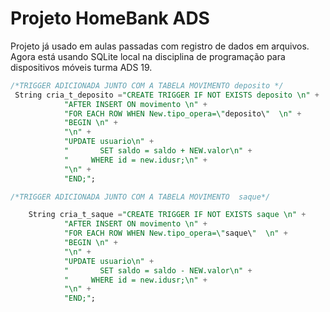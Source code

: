 Projeto HomeBank ADS
====================================================================================================
Projeto já usado em aulas passadas com registro de dados em arquivos. Agora está usando SQLite local
na disciplina de programação para dispositivos móveis turma ADS 19.



```SQL
/*TRIGGER ADICIONADA JUNTO COM A TABELA MOVIMENTO deposito */
 String cria_t_deposito ="CREATE TRIGGER IF NOT EXISTS deposito \n" +
            "AFTER INSERT ON movimento \n" +
            "FOR EACH ROW WHEN New.tipo_opera=\"deposito\"  \n" +
            "BEGIN \n" +
            "\n" +
            "UPDATE usuario\n" +
            "       SET saldo = saldo + NEW.valor\n" +
            "     WHERE id = new.idusr;\n" +
            "\n" +
            "END;";

/*TRIGGER ADICIONADA JUNTO COM A TABELA MOVIMENTO  saque*/

    String cria_t_saque ="CREATE TRIGGER IF NOT EXISTS saque \n" +
            "AFTER INSERT ON movimento \n" +
            "FOR EACH ROW WHEN New.tipo_opera=\"saque\"  \n" +
            "BEGIN \n" +
            "\n" +
            "UPDATE usuario\n" +
            "       SET saldo = saldo - NEW.valor\n" +
            "     WHERE id = new.idusr;\n" +
            "\n" +
            "END;";
